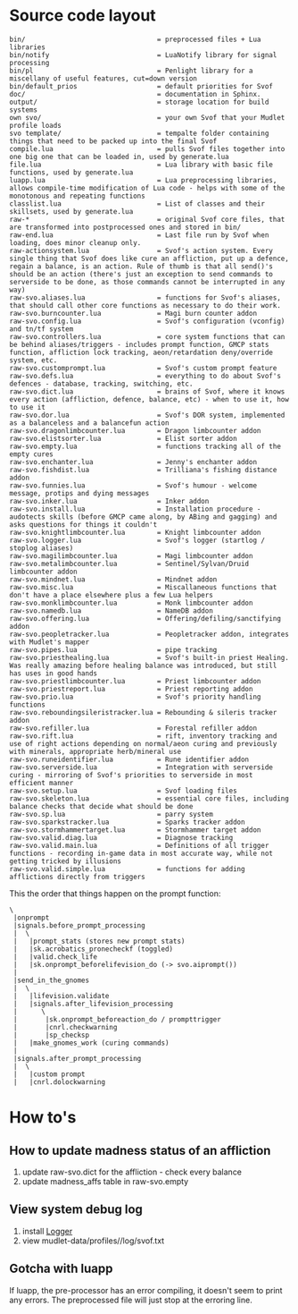 # Source code layout

    bin/                                 = preprocessed files + Lua libraries
    bin/notify                           = LuaNotify library for signal processing
    bin/pl                               = Penlight library for a miscellany of useful features, cut=down version
    bin/default_prios                    = default priorities for Svof
    doc/                                 = documentation in Sphinx.
    output/                              = storage location for build systems
    own svo/                             = your own Svof that your Mudlet profile loads
    svo template/                        = tempalte folder containing things that need to be packed up into the final Svof
    compile.lua                          = pulls Svof files together into one big one that can be loaded in, used by generate.lua
    file.lua                             = Lua library with basic file functions, used by generate.lua
    luapp.lua                            = Lua preprocessing libraries, allows compile-time modification of Lua code - helps with some of the monotonous and repeating functions
    classlist.lua                        = List of classes and their skillsets, used by generate.lua
    raw-*                                = original Svof core files, that are transformed into postprocessed ones and stored in bin/
    raw-end.lua                          = Last file run by Svof when loading, does minor cleanup only.
    raw-actionsystem.lua                 = Svof's action system. Every single thing that Svof does like cure an affliction, put up a defence, regain a balance, is an action. Rule of thumb is that all send()'s should be an action (there's just an exception to send commands to serverside to be done, as those commands cannot be interrupted in any way)
    raw-svo.aliases.lua                  = functions for Svof's aliases, that should call other core functions as necessary to do their work.
    raw-svo.burncounter.lua              = Magi burn counter addon
    raw-svo.config.lua                   = Svof's configuration (vconfig) and tn/tf system
    raw-svo.controllers.lua              = core system functions that can be behind aliases/triggers - includes prompt function, GMCP stats function, affliction lock tracking, aeon/retardation deny/override system, etc.
    raw-svo.customprompt.lua             = Svof's custom prompt feature
    raw-svo.defs.lua                     = everything to do about Svof's defences - database, tracking, switching, etc.
    raw-svo.dict.lua                     = brains of Svof, where it knows every action (affliction, defence, balance, etc) - when to use it, how to use it
    raw-svo.dor.lua                      = Svof's DOR system, implemented as a balanceless and a balancefun action
    raw-svo.dragonlimbcounter.lua        = Dragon limbcounter addon
    raw-svo.elistsorter.lua              = Elist sorter addon
    raw-svo.empty.lua                    = functions tracking all of the empty cures
    raw-svo.enchanter.lua                = Jenny's enchanter addon
    raw-svo.fishdist.lua                 = Trilliana's fishing distance addon
    raw-svo.funnies.lua                  = Svof's humour - welcome message, protips and dying messages
    raw-svo.inker.lua                    = Inker addon
    raw-svo.install.lua                  = Installation procedure - audotects skills (before GMCP came along, by ABing and gagging) and asks questions for things it couldn't
    raw-svo.knightlimbcounter.lua        = Knight limbcounter addon
    raw-svo.logger.lua                   = Svof's logger (startlog / stoplog aliases)
    raw-svo.magilimbcounter.lua          = Magi limbcounter addon
    raw-svo.metalimbcounter.lua          = Sentinel/Sylvan/Druid limbcounter addon
    raw-svo.mindnet.lua                  = Mindnet addon
    raw-svo.misc.lua                     = Miscallaneous functions that don't have a place elsewhere plus a few Lua helpers
    raw-svo.monklimbcounter.lua          = Monk limbcounter addon
    raw-svo.namedb.lua                   = NameDB addon
    raw-svo.offering.lua                 = Offering/defiling/sanctifying addon
    raw-svo.peopletracker.lua            = Peopletracker addon, integrates with Mudlet's mapper
    raw-svo.pipes.lua                    = pipe tracking
    raw-svo.priesthealing.lua            = Svof's built-in priest Healing. Was really amazing before healing balance was introduced, but still has uses in good hands
    raw-svo.priestlimbcounter.lua        = Priest limbcounter addon
    raw-svo.priestreport.lua             = Priest reporting addon
    raw-svo.prio.lua                     = Svof's priority handling functions
    raw-svo.reboundingsileristracker.lua = Rebounding & sileris tracker addon
    raw-svo.refiller.lua                 = Forestal refiller addon
    raw-svo.rift.lua                     = rift, inventory tracking and use of right actions depending on normal/aeon curing and previously with minerals, appropriate herb/mineral use
    raw-svo.runeidentifier.lua           = Rune identifier addon
    raw-svo.serverside.lua               = Integration with serverside curing - mirroring of Svof's priorities to serverside in most efficient manner
    raw-svo.setup.lua                    = Svof loading files
    raw-svo.skeleton.lua                 = essential core files, including balance checks that decide what should be done
    raw-svo.sp.lua                       = parry system
    raw-svo.sparkstracker.lua            = Sparks tracker addon
    raw-svo.stormhammertarget.lua        = Stormhammer target addon
    raw-svo.valid.diag.lua               = Diagnose tracking
    raw-svo.valid.main.lua               = Definitions of all trigger functions - recording in-game data in most accurate way, while not getting tricked by illusions
    raw-svo.valid.simple.lua             = functions for adding afflictions directly from triggers


This the order that things happen on the prompt function:

    \
     |onprompt
     |signals.before_prompt_processing
     |  \
     |   |prompt_stats (stores new prompt stats)
     |   |sk.acrobatics_pronecheckf (toggled)
     |   |valid.check_life
     |   |sk.onprompt_beforelifevision_do (-> svo.aiprompt())
     |
     |send_in_the_gnomes
     |  \
     |   |lifevision.validate
     |   |signals.after_lifevision_processing
     |      \
     |       |sk.onprompt_beforeaction_do / prompttrigger
     |       |cnrl.checkwarning
     |       |sp_checksp
     |   |make_gnomes_work (curing commands)
     |
     |signals.after_prompt_processing
     |  \
     |   |custom prompt
     |   |cnrl.dolockwarning


# How to's

## How to update madness status of an affliction
1. update raw-svo.dict for the affliction - check every balance
1. update madness_affs table in raw-svo.empty

## View system debug log
1. install [Logger](http://forums.mudlet.org/viewtopic.php?f=6&t=1424)
1. view mudlet-data/profiles/<profile>/log/svof.txt

## Gotcha with luapp
If luapp, the pre-processor has an error compiling, it doesn't seem to print any errors. The preprocessed file will just stop at the erroring line.

